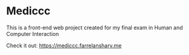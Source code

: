 # Mediccc
This is a front-end web project created for my final exam in Human and Computer Interaction

Check it out:
https://mediccc.farrelanshary.me

